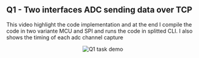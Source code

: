 ## Q1 - Two interfaces ADC sending data over TCP

This video highlight the code implementation and at the end I compile the code
in two variante MCU and SPI and runs the code in splitted CLI.
I also shows the timing of each adc channel capture

<p align="center">
  <img src="q1_demo.gif" title="Q1 task demo">
</p>

